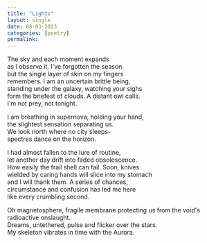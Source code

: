 ```yaml
---
title: "Lights"
layout: single
date: 08-03-2023
categories: [poetry]
permalink:
---
```


The sky and each moment expands   
as I observe it. I've forgotten the season    
but the single layer of skin on my fingers    
remembers. I am an uncertain brittle being,  
standing under the galaxy, watching your sighs  
form the briefest of clouds. A distant owl calls.   
I'm not prey, not tonight.  

I am breathing in supernova, holding your hand,    
the slightest sensation separating us.     
We look north where no city sleeps-   
spectres dance on the horizon.   

I had almost fallen to the lure of routine,   
let another day drift into faded obsolescence.    
How easily the frail shell can fail. Soon, knives   
wielded by caring hands will slice into my stomach  
and I will thank them. A series of chances,    
circumstance and confusion has led me here  
like every crumbling second.   

Oh magnetosphere, fragile membrane protecting 
us from the void's radioactive onslaught.  
Dreams, untethered, pulse and flicker over the stars.    
My skeleton vibrates in time with the Aurora.   